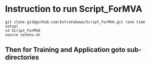 # Instruction to run Script_ForMVA 

```
git clone git@github.com:ExtraYukawa/Script_ForMVA.git (one time setup)
cd Script_ForMVA
source setenv.sh
```
## Then for Training and Application goto sub-directories
